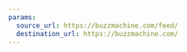 ```yaml
---
params:
  source_url: https://buzzmachine.com/feed/
  destination_url: https://buzzmachine.com/
---
```

